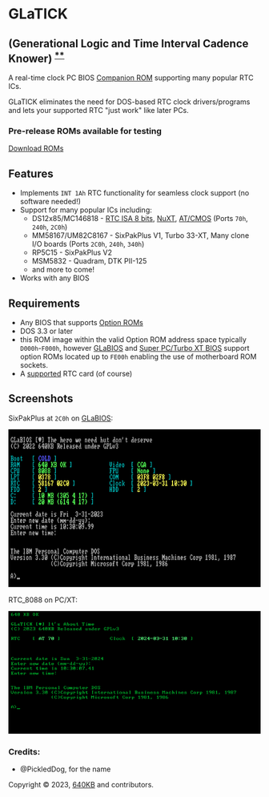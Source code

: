 # GLaTICK
## (Generational Logic and Time Interval Cadence Knower) <sup>[**](#credits)</sup> 
A real-time clock PC BIOS [Companion ROM](https://github.com/640-KB/GLaBIOS/wiki/Companion-ROMs) supporting many popular RTC ICs.

GLaTICK eliminates the need for DOS-based RTC clock drivers/programs and lets your supported RTC "just work" like later PCs.

### Pre-release ROMs available for testing

[Download ROMs](https://github.com/640-KB/GLaTICK/releases)

## Features

- Implements `INT 1Ah` RTC functionality for seamless clock support (no software needed!)
- Support for many popular ICs including:
  - DS12x85/MC146818 - [RTC ISA 8 bits](https://www.tindie.com/products/spark2k06/rtc-isa-8-bits-very-low-profile-2/?utm_source=glabios&utm_medium=link&utm_campaign=project_buynow), [NuXT](https://monotech.fwscart.com/NuXT_v20_-_MicroATX_Turbo_XT_-_10MHz_832K_XT-IDE_Multi-IO_SVGA/p6083514_19777986.aspx), [AT/CMOS](https://hackaday.io/project/168972-rtc-isa-8-bits-pcxt) (Ports `70h`, `240h`, `2C0h`)
  - MM58167/UM82C8167 - SixPakPlus V1, Turbo 33-XT, Many clone I/O boards (Ports `2C0h`, `240h`, `340h`)
  - RP5C15 - SixPakPlus V2
  - MSM5832 - Quadram, DTK PII-125
  - and more to come!
- Works with any BIOS

## Requirements

- Any BIOS that supports [Option ROMs](https://en.wikipedia.org/wiki/Option_ROM)
- DOS 3.3 or later
- this ROM image within the valid Option ROM address space typically `D000h`-`F000h`, however [GLaBIOS](https://github.com/640-KB/GLaTICK/releases) and [Super PC/Turbo XT BIOS](https://www.phatcode.net/downloads.php?id=101) support option ROMs located up to `FE00h` enabling the use of motherboard ROM sockets.
- A [supported](#features) RTC card (of course)

## Screenshots

SixPakPlus at `2C0h` on [GLaBIOS](https://github.com/640-KB/GLaBIOS):

![SixPakPlus GLaBIOS](https://github.com/640-KB/GLaTICK/blob/main/images/glatick_nc_gb_cga_2.png)

RTC_8088 on PC/XT:

![RTC_8088 XT](https://raw.githubusercontent.com/640-KB/GLaTICK/main/images/glatick_at_pc_mda_1.png)

### Credits:

- @PickledDog, for the name

Copyright &copy; 2023, [640KB](mailto:640kb@glabios.org) and contributors.

